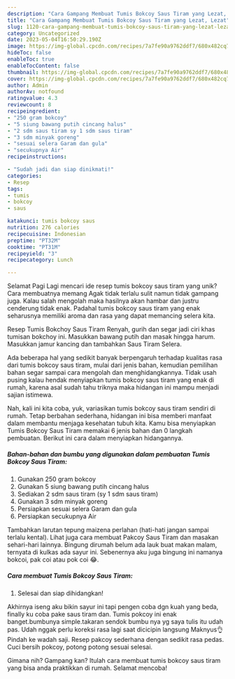 ```yaml
---
description: "Cara Gampang Membuat Tumis Bokcoy Saus Tiram yang Lezat, Lezat"
title: "Cara Gampang Membuat Tumis Bokcoy Saus Tiram yang Lezat, Lezat"
slug: 1120-cara-gampang-membuat-tumis-bokcoy-saus-tiram-yang-lezat-lezat
category: Uncategorized
date: 2023-05-04T16:50:29.190Z
image: https://img-global.cpcdn.com/recipes/7a7fe90a9762ddf7/680x482cq70/tumis-bokcoy-saus-tiram-foto-resep-utama.jpg
hideToc: false
enableToc: true
enableTocContent: false
thumbnail: https://img-global.cpcdn.com/recipes/7a7fe90a9762ddf7/680x482cq70/tumis-bokcoy-saus-tiram-foto-resep-utama.jpg
cover: https://img-global.cpcdn.com/recipes/7a7fe90a9762ddf7/680x482cq70/tumis-bokcoy-saus-tiram-foto-resep-utama.jpg
author: Admin
authorAv: notfound
ratingvalue: 4.3
reviewcount: 8
recipeingredient:
- "250 gram bokcoy"
- "5 siung bawang putih cincang halus"
- "2 sdm saus tiram sy 1 sdm saus tiram"
- "3 sdm minyak goreng"
- "sesuai selera Garam dan gula"
- "secukupnya Air"
recipeinstructions:

- "Sudah jadi dan siap dinikmati!"
categories:
- Resep
tags:
- tumis
- bokcoy
- saus

katakunci: tumis bokcoy saus 
nutrition: 276 calories
recipecuisine: Indonesian
preptime: "PT32M"
cooktime: "PT31M"
recipeyield: "3"
recipecategory: Lunch

---
```



Selamat Pagi Lagi mencari ide resep tumis bokcoy saus tiram yang unik? Cara membuatnya memang Agak tidak terlalu sulit namun tidak gampang juga. Kalau salah mengolah maka hasilnya akan hambar dan justru cenderung tidak enak. Padahal tumis bokcoy saus tiram yang enak seharusnya memiliki aroma dan rasa yang dapat memancing selera kita.


Resep Tumis Bokchoy Saus Tiram Renyah, gurih dan segar jadi ciri khas tumisan bokchoy ini. Masukkan bawang putih dan masak hingga harum. Masukkan jamur kancing dan tambahkan Saus Tiram Selera.

Ada beberapa hal yang sedikit banyak berpengaruh terhadap kualitas rasa dari tumis bokcoy saus tiram, mulai dari jenis bahan, kemudian pemilihan bahan segar sampai cara mengolah dan menghidangkannya. Tidak usah pusing kalau hendak menyiapkan tumis bokcoy saus tiram yang enak di rumah, karena asal sudah tahu triknya maka hidangan ini mampu menjadi sajian istimewa.


Nah, kali ini kita coba, yuk, variasikan tumis bokcoy saus tiram sendiri di rumah. Tetap berbahan sederhana, hidangan ini bisa memberi manfaat dalam membantu menjaga kesehatan tubuh kita. Kamu bisa menyiapkan Tumis Bokcoy Saus Tiram memakai 6 jenis bahan dan 0 langkah pembuatan. Berikut ini cara dalam menyiapkan hidangannya.

<!--inarticleads1-->

##### Bahan-bahan dan bumbu yang digunakan dalam pembuatan Tumis Bokcoy Saus Tiram:

1. Gunakan 250 gram bokcoy
1. Gunakan 5 siung bawang putih cincang halus
1. Sediakan 2 sdm saus tiram (sy 1 sdm saus tiram)
1. Gunakan 3 sdm minyak goreng
1. Persiapkan sesuai selera Garam dan gula
1. Persiapkan secukupnya Air


Tambahkan larutan tepung maizena perlahan (hati-hati jangan sampai terlalu kental). Lihat juga cara membuat Pakcoy Saus Tiram dan masakan sehari-hari lainnya. Bingung dirumah belum ada lauk buat makan malam, ternyata di kulkas ada sayur ini. Sebenernya aku juga bingung ini namanya bokcoi, pak coi atau pok coi 😂. 

<!--inarticleads2-->

##### Cara membuat Tumis Bokcoy Saus Tiram:


1. Selesai dan siap dihidangkan!

Akhirnya iseng aku bikin sayur ini tapi pengen coba dgn kuah yang beda, finally ku coba pake saus tiram dan. Tumis pokcoy ini enak banget.bumbunya simple.takaran sendok bumbu nya yg saya tulis itu udah pas. Udah nggak perlu koreksi rasa lagi saat dicicipin langsung Maknyus👌Pindah ke wadah saji. Resep pakcoy sederhana dengan sedikit rasa pedas. Cuci bersih pokcoy, potong potong sesuai selesai. 

Gimana nih? Gampang kan? Itulah cara membuat tumis bokcoy saus tiram yang bisa anda praktikkan di rumah. Selamat mencoba!
